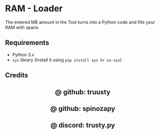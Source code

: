 # RAM - Loader

The entered MB amount in the Tool turns into a Python code and fills your RAM with space.

## Requirements
- Python 3.x
- `sys` library (Install it using `pip install sys Or os-sys`)

## Credits

<h2 align="center"> @ github: truusty </h2>
<h2 align="center"> @ github: spinozapy </h2>
<h2 align="center"> @ discord: trusty.py </h2>

